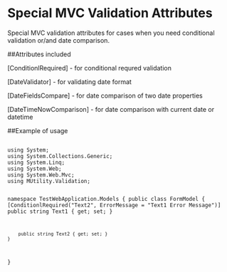 Special MVC Validation Attributes
=================================

Special MVC validation attributes for cases when you need conditional validation or/and date comparison. 

##Attributes included

[ConditionlRequired] - for conditional requred validation

[DateValidator] - for validating date format

[DateFieldsCompare] - for date comparison of two date properties

[DateTimeNowComparison] - for date comparison with current date or datetime


##Example of usage

<code>
using System;
using System.Collections.Generic;
using System.Linq;
using System.Web;
using System.Web.Mvc;
using MUtility.Validation;

namespace TestWebApplication.Models
{
    public class FormModel
    {
        [ConditionlRequired("Text2", ErrorMessage = "Text1 Error Message")]
        public string Text1 { get; set; }

        public string Text2 { get; set; } 
    }
}
</code>
